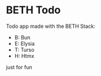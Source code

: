 # BETH Todo

Todo app made with the BETH Stack:

-   B: Bun
-   E: Elysia
-   T: Turso
-   H: Htmx

just for fun
